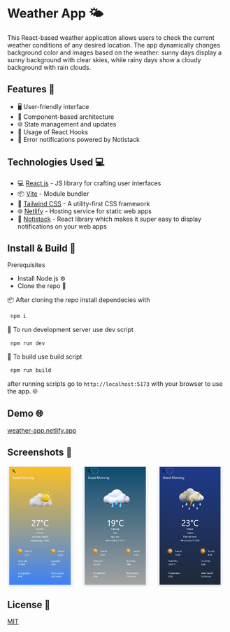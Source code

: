 # Weather App 🌤️

This React-based weather application allows users to check the current weather conditions of any desired location. The app dynamically changes background color and images based on the weather: sunny days display a sunny background with clear skies, while rainy days show a cloudy background with rain clouds.

## Features 🌟

- 🖥️ User-friendly interface
- 🧩 Component-based architecture
- 🌐 State management and updates
- 🚀 Usage of React Hooks
- 🔔 Error notifications powered by Notistack


## Technologies Used 💻

- 💻 [React.js](https://reactjs.org/) - JS library for crafting user interfaces
- 📦 [Vite](https://vitejs.dev/) - Module bundler
- 🎨 [Tailwind CSS](https://tailwindcss.com/) - A utility-first CSS framework
- 🌐 [Netlify](https://www.netlify.com/) - Hosting service for static web apps
- 🔔 [Notistack](https://notistack.com/) - React library which makes it super easy to display notifications on your web apps

## Install & Build 🔧

Prerequisites

- Install Node.js ⚙️
- Clone the repo 🔄

📦 After cloning the repo install dependecies with



 ```sh 
  npm i
```
📡 To run development server use dev script
 ```sh 
  npm run dev
```
🔧 To build use build script
 ```sh 
  npm run build
```
after running scripts go to `http://localhost:5173` with your browser to use the app. 🌐

  ## Demo  🌐
 [weather-app.netlify.app](https://weather-app-wap.netlify.app) 


## Screenshots 📸
<div style="display: flex; flex-direction: row;">
    <img src="screenshots/suny-day.png" alt="sun" style="width: 30%; margin-right: 4%;">
    <img src="screenshots/rainy-day.png" alt="rain" style="width: 30%; margin-right: 4%;">
    <img src="screenshots/thunderstorm-day.png" alt="thunderstorm" style="width: 30%; margin-right: 4%;">
</div>




## License 📄

[MIT](https://choosealicense.com/licenses/mit/)
